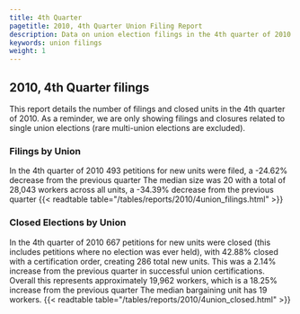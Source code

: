 ```yaml
---
title: 4th Quarter
pagetitle: 2010, 4th Quarter Union Filing Report
description: Data on union election filings in the 4th quarter of 2010
keywords: union filings
weight: 1
---
```


## 2010, 4th Quarter filings

This report details the number of filings and closed units in the 4th quarter of 2010. As a reminder, we are only showing filings and closures related to single union elections (rare multi-union elections are excluded).

### Filings by Union
In the 4th quarter of 2010 493 petitions for new units were filed, a -24.62% decrease from the previous quarter The median size was 20 with a total of 28,043 workers across all units, a -34.39% decrease from the previous quarter
{{< readtable table="/tables/reports/2010/4union_filings.html" >}}

### Closed Elections by Union
In the 4th quarter of 2010 667 petitions for new units were closed (this includes petitions where no election was ever held), with 42.88% closed with a certification order, creating 286 total new units. This was a 2.14% increase from the previous quarter in successful union certifications. Overall this represents approximately 19,962 workers, which is a 18.25% increase from the previous quarter The median bargaining unit has 19 workers.
{{< readtable table="/tables/reports/2010/4union_closed.html" >}}

